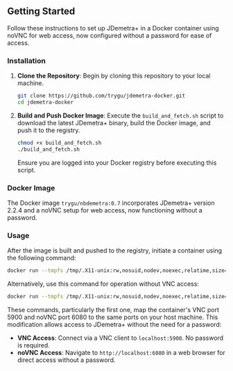 ## Getting Started

Follow these instructions to set up JDemetra+ in a Docker container using noVNC for web access, now configured without a password for ease of access.

### Installation

1. **Clone the Repository**: Begin by cloning this repository to your local machine.

    ```bash
    git clone https://github.com/trygu/jdemetra-docker.git
    cd jdemetra-docker
    ```

2. **Build and Push Docker Image**: Execute the `build_and_fetch.sh` script to download the latest JDemetra+ binary, build the Docker image, and push it to the registry.

    ```bash
    chmod +x build_and_fetch.sh
    ./build_and_fetch.sh
    ```

   Ensure you are logged into your Docker registry before executing this script.

### Docker Image

The Docker image `trygu/nbdemetra:0.7` incorporates JDemetra+ version 2.2.4 and a noVNC setup for web access, now functioning without a password.

### Usage

After the image is built and pushed to the registry, initiate a container using the following command:

```bash
docker run --tmpfs /tmp/.X11-unix:rw,nosuid,nodev,noexec,relatime,size=65536k -d -p 5900:5900 -p 6080:6080 trygu/nbdemetra:1.0
```

Alternatively, use this command for operation without VNC access:

```bash
docker run --tmpfs /tmp/.X11-unix:rw,nosuid,nodev,noexec,relatime,size=65536k -d -p 6080:6080 trygu/nbdemetra:1.0
```

These commands, particularly the first one, map the container's VNC port 5900 and noVNC port 6080 to the same ports on your host machine. This modification allows access to JDemetra+ without the need for a password:

- **VNC Access**: Connect via a VNC client to `localhost:5900`. No password is required.
- **noVNC Access**: Navigate to `http://localhost:6080` in a web browser for direct access without a password.
